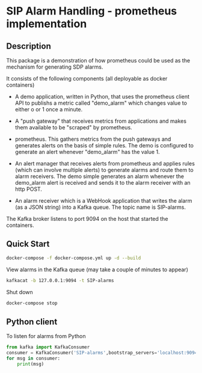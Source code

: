 # SIP Alarm Handling - prometheus implementation

## Description

This package is a demonstration of how prometheus could be used as the
mechanism for generating SDP alarms.

It consists of the following components (all deployable as docker containers)

- A demo application, written in Python, that uses the prometheus client API
  to publishs a metric called "demo_alarm" which changes value to either o or
  1 once a minute.

- A "push gateway" that receives metrics from applications and makes them
  available to be "scraped" by prometheus.

- prometheus. This gathers metrics from the push gateways and generates
  alerts on the basis of simple rules. The demo is configured to generate
  an alert whenever "demo_alarm" has the value 1.

- An alert manager that receives alerts from prometheus and applies rules
  (which can involve multiple alerts) to generate alarms and route them
  to alarm receivers. The demo simple generates an alarm whenever the
  demo_alarm alert is received and sends it to the alarm receiver with
  an http POST.

- An alarm receiver which is a WebHook application that writes the alarm 
  (as a JSON string) into a Kafka queue. The topic name is SIP-alarms.

The Kafka broker listens to port 9094 on the host that started the
containers.

## Quick Start

```bash
docker-compose -f docker-compose.yml up -d --build
```

View alarms in the Kafka queue (may take a couple of minutes to appear)
```bash
kafkacat -b 127.0.0.1:9094 -t SIP-alarms
```

Shut down
```bash
docker-compose stop
```

## Python client

To listen for alarms from Python

```python
from kafka import KafkaConsumer
consumer = KafkaConsumer('SIP-alarms',bootstrap_servers='localhost:9094')
for msg in consumer:
    print(msg)
```
